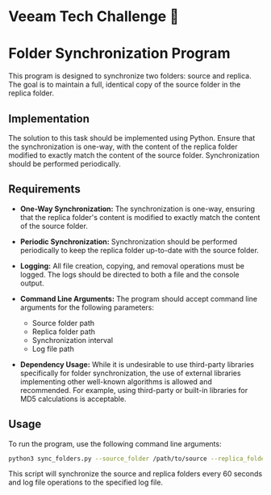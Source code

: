 # Veeam Tech Challenge 🏅

# Folder Synchronization Program

This program is designed to synchronize two folders: source and replica. The goal is to maintain a full, identical copy of the source folder in the replica folder.

## Implementation

The solution to this task should be implemented using Python. Ensure that the synchronization is one-way, with the content of the replica folder modified to exactly match the content of the source folder. Synchronization should be performed periodically.

## Requirements

- **One-Way Synchronization:** The synchronization is one-way, ensuring that the replica folder's content is modified to exactly match the content of the source folder.

- **Periodic Synchronization:** Synchronization should be performed periodically to keep the replica folder up-to-date with the source folder.

- **Logging:** All file creation, copying, and removal operations must be logged. The logs should be directed to both a file and the console output.

- **Command Line Arguments:** The program should accept command line arguments for the following parameters:
  - Source folder path
  - Replica folder path
  - Synchronization interval
  - Log file path

- **Dependency Usage:** While it is undesirable to use third-party libraries specifically for folder synchronization, the use of external libraries implementing other well-known algorithms is allowed and recommended. For example, using third-party or built-in libraries for MD5 calculations is acceptable.

## Usage

To run the program, use the following command line arguments:

```bash
python3 sync_folders.py --source_folder /path/to/source --replica_folder /path/to/replica --interval 60 --log_file /path/to/log.txt
```

This script will synchronize the source and replica folders every 60 seconds and log file operations to the specified log file.
